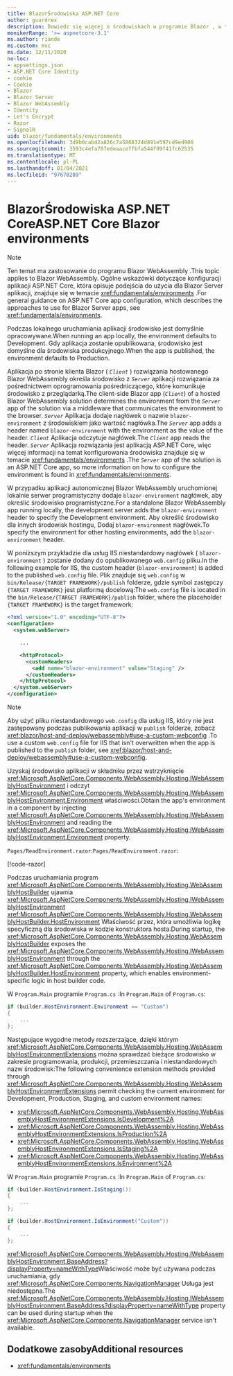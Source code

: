 ```yaml
---
title: BlazorŚrodowiska ASP.NET Core
author: guardrex
description: Dowiedz się więcej o środowiskach w programie Blazor , w tym o sposobie ustawiania środowiska Blazor WebAssembly aplikacji.
monikerRange: '>= aspnetcore-3.1'
ms.author: riande
ms.custom: mvc
ms.date: 12/11/2020
no-loc:
- appsettings.json
- ASP.NET Core Identity
- cookie
- Cookie
- Blazor
- Blazor Server
- Blazor WebAssembly
- Identity
- Let's Encrypt
- Razor
- SignalR
uid: blazor/fundamentals/environments
ms.openlocfilehash: 3d9b0cab42a826c7a5868324d891e597cd9ed986
ms.sourcegitcommit: 3593c4efa707edeaaceffbfa544f99f41fc62535
ms.translationtype: MT
ms.contentlocale: pl-PL
ms.lasthandoff: 01/04/2021
ms.locfileid: "97678289"
---
```

# <a name="aspnet-core-no-locblazor-environments"></a><span data-ttu-id="51beb-103">BlazorŚrodowiska ASP.NET Core</span><span class="sxs-lookup"><span data-stu-id="51beb-103">ASP.NET Core Blazor environments</span></span>

> [!NOTE]
> <span data-ttu-id="51beb-104">Ten temat ma zastosowanie do programu Blazor WebAssembly .</span><span class="sxs-lookup"><span data-stu-id="51beb-104">This topic applies to Blazor WebAssembly.</span></span> <span data-ttu-id="51beb-105">Ogólne wskazówki dotyczące konfiguracji aplikacji ASP.NET Core, która opisuje podejścia do użycia dla Blazor Server aplikacji, znajduje się w temacie <xref:fundamentals/environments> .</span><span class="sxs-lookup"><span data-stu-id="51beb-105">For general guidance on ASP.NET Core app configuration, which describes the approaches to use for Blazor Server apps, see <xref:fundamentals/environments>.</span></span>

<span data-ttu-id="51beb-106">Podczas lokalnego uruchamiania aplikacji środowisko jest domyślnie opracowywane.</span><span class="sxs-lookup"><span data-stu-id="51beb-106">When running an app locally, the environment defaults to Development.</span></span> <span data-ttu-id="51beb-107">Gdy aplikacja zostanie opublikowana, środowisko jest domyślne dla środowiska produkcyjnego.</span><span class="sxs-lookup"><span data-stu-id="51beb-107">When the app is published, the environment defaults to Production.</span></span>

<span data-ttu-id="51beb-108">Aplikacja po stronie klienta Blazor ( *`Client`* ) rozwiązania hostowanego Blazor WebAssembly określa środowisko z *`Server`* aplikacji rozwiązania za pośrednictwem oprogramowania pośredniczącego, które komunikuje środowisko z przeglądarką.</span><span class="sxs-lookup"><span data-stu-id="51beb-108">The client-side Blazor app (*`Client`*) of a hosted Blazor WebAssembly solution determines the environment from the *`Server`* app of the solution via a middleware that communicates the environment to the browser.</span></span> <span data-ttu-id="51beb-109">*`Server`* Aplikacja dodaje nagłówek o nazwie `blazor-environment` z środowiskiem jako wartość nagłówka.</span><span class="sxs-lookup"><span data-stu-id="51beb-109">The *`Server`* app adds a header named `blazor-environment` with the environment as the value of the header.</span></span> <span data-ttu-id="51beb-110">*`Client`* Aplikacja odczytuje nagłówek.</span><span class="sxs-lookup"><span data-stu-id="51beb-110">The *`Client`* app reads the header.</span></span> <span data-ttu-id="51beb-111">*`Server`* Aplikacja rozwiązania jest aplikacją ASP.NET Core, więc więcej informacji na temat konfigurowania środowiska znajduje się w temacie <xref:fundamentals/environments> .</span><span class="sxs-lookup"><span data-stu-id="51beb-111">The *`Server`* app of the solution is an ASP.NET Core app, so more information on how to configure the environment is found in <xref:fundamentals/environments>.</span></span>

<span data-ttu-id="51beb-112">W przypadku aplikacji autonomicznej Blazor WebAssembly uruchomionej lokalnie serwer programistyczny dodaje `blazor-environment` nagłówek, aby określić środowisko programistyczne.</span><span class="sxs-lookup"><span data-stu-id="51beb-112">For a standalone Blazor WebAssembly app running locally, the development server adds the `blazor-environment` header to specify the Development environment.</span></span> <span data-ttu-id="51beb-113">Aby określić środowisko dla innych środowisk hostingu, Dodaj `blazor-environment` nagłówek.</span><span class="sxs-lookup"><span data-stu-id="51beb-113">To specify the environment for other hosting environments, add the `blazor-environment` header.</span></span>

<span data-ttu-id="51beb-114">W poniższym przykładzie dla usług IIS niestandardowy nagłówek ( `blazor-environment` ) zostanie dodany do opublikowanego `web.config` pliku.</span><span class="sxs-lookup"><span data-stu-id="51beb-114">In the following example for IIS, the custom header (`blazor-environment`) is added to the published `web.config` file.</span></span> <span data-ttu-id="51beb-115">Plik znajduje się `web.config` w `bin/Release/{TARGET FRAMEWORK}/publish` folderze, gdzie symbol zastępczy `{TARGET FRAMEWORK}` jest platformą docelową:</span><span class="sxs-lookup"><span data-stu-id="51beb-115">The `web.config` file is located in the `bin/Release/{TARGET FRAMEWORK}/publish` folder, where the placeholder `{TARGET FRAMEWORK}` is the target framework:</span></span>

```xml
<?xml version="1.0" encoding="UTF-8"?>
<configuration>
  <system.webServer>

    ...

    <httpProtocol>
      <customHeaders>
        <add name="blazor-environment" value="Staging" />
      </customHeaders>
    </httpProtocol>
  </system.webServer>
</configuration>
```

> [!NOTE]
> <span data-ttu-id="51beb-116">Aby użyć pliku niestandardowego `web.config` dla usług IIS, który nie jest zastępowany podczas publikowania aplikacji w `publish` folderze, zobacz <xref:blazor/host-and-deploy/webassembly#use-a-custom-webconfig> .</span><span class="sxs-lookup"><span data-stu-id="51beb-116">To use a custom `web.config` file for IIS that isn't overwritten when the app is published to the `publish` folder, see <xref:blazor/host-and-deploy/webassembly#use-a-custom-webconfig>.</span></span>

<span data-ttu-id="51beb-117">Uzyskaj środowisko aplikacji w składniku przez wstrzyknięcie <xref:Microsoft.AspNetCore.Components.WebAssembly.Hosting.IWebAssemblyHostEnvironment> i odczyt <xref:Microsoft.AspNetCore.Components.WebAssembly.Hosting.IWebAssemblyHostEnvironment.Environment> właściwości.</span><span class="sxs-lookup"><span data-stu-id="51beb-117">Obtain the app's environment in a component by injecting <xref:Microsoft.AspNetCore.Components.WebAssembly.Hosting.IWebAssemblyHostEnvironment> and reading the <xref:Microsoft.AspNetCore.Components.WebAssembly.Hosting.IWebAssemblyHostEnvironment.Environment> property.</span></span>

<span data-ttu-id="51beb-118">`Pages/ReadEnvironment.razor`:</span><span class="sxs-lookup"><span data-stu-id="51beb-118">`Pages/ReadEnvironment.razor`:</span></span>

[!code-razor[](environments/samples_snapshot/ReadEnvironment.razor?highlight=3,7)]

<span data-ttu-id="51beb-119">Podczas uruchamiania program <xref:Microsoft.AspNetCore.Components.WebAssembly.Hosting.WebAssemblyHostBuilder> ujawnia <xref:Microsoft.AspNetCore.Components.WebAssembly.Hosting.IWebAssemblyHostEnvironment> <xref:Microsoft.AspNetCore.Components.WebAssembly.Hosting.WebAssemblyHostBuilder.HostEnvironment> Właściwość przez, która umożliwia logikę specyficzną dla środowiska w kodzie konstruktora hosta.</span><span class="sxs-lookup"><span data-stu-id="51beb-119">During startup, the <xref:Microsoft.AspNetCore.Components.WebAssembly.Hosting.WebAssemblyHostBuilder> exposes the <xref:Microsoft.AspNetCore.Components.WebAssembly.Hosting.IWebAssemblyHostEnvironment> through the <xref:Microsoft.AspNetCore.Components.WebAssembly.Hosting.WebAssemblyHostBuilder.HostEnvironment> property, which enables environment-specific logic in host builder code.</span></span>

<span data-ttu-id="51beb-120">W `Program.Main` programie `Program.cs` :</span><span class="sxs-lookup"><span data-stu-id="51beb-120">In `Program.Main` of `Program.cs`:</span></span>

```csharp
if (builder.HostEnvironment.Environment == "Custom")
{
    ...
};
```

<span data-ttu-id="51beb-121">Następujące wygodne metody rozszerzające, dzięki którym <xref:Microsoft.AspNetCore.Components.WebAssembly.Hosting.WebAssemblyHostEnvironmentExtensions> można sprawdzać bieżące środowisko w zakresie programowania, produkcji, przemieszczania i niestandardowych nazw środowisk:</span><span class="sxs-lookup"><span data-stu-id="51beb-121">The following convenience extension methods provided through <xref:Microsoft.AspNetCore.Components.WebAssembly.Hosting.WebAssemblyHostEnvironmentExtensions> permit checking the current environment for Development, Production, Staging, and custom environment names:</span></span>

* <xref:Microsoft.AspNetCore.Components.WebAssembly.Hosting.WebAssemblyHostEnvironmentExtensions.IsDevelopment%2A>
* <xref:Microsoft.AspNetCore.Components.WebAssembly.Hosting.WebAssemblyHostEnvironmentExtensions.IsProduction%2A>
* <xref:Microsoft.AspNetCore.Components.WebAssembly.Hosting.WebAssemblyHostEnvironmentExtensions.IsStaging%2A>
* <xref:Microsoft.AspNetCore.Components.WebAssembly.Hosting.WebAssemblyHostEnvironmentExtensions.IsEnvironment%2A>

<span data-ttu-id="51beb-122">W `Program.Main` programie `Program.cs` :</span><span class="sxs-lookup"><span data-stu-id="51beb-122">In `Program.Main` of `Program.cs`:</span></span>

```csharp
if (builder.HostEnvironment.IsStaging())
{
    ...
};

if (builder.HostEnvironment.IsEnvironment("Custom"))
{
    ...
};
```

<span data-ttu-id="51beb-123"><xref:Microsoft.AspNetCore.Components.WebAssembly.Hosting.IWebAssemblyHostEnvironment.BaseAddress?displayProperty=nameWithType>Właściwość może być używana podczas uruchamiania, gdy <xref:Microsoft.AspNetCore.Components.NavigationManager> Usługa jest niedostępna.</span><span class="sxs-lookup"><span data-stu-id="51beb-123">The <xref:Microsoft.AspNetCore.Components.WebAssembly.Hosting.IWebAssemblyHostEnvironment.BaseAddress?displayProperty=nameWithType> property can be used during startup when the <xref:Microsoft.AspNetCore.Components.NavigationManager> service isn't available.</span></span>

## <a name="additional-resources"></a><span data-ttu-id="51beb-124">Dodatkowe zasoby</span><span class="sxs-lookup"><span data-stu-id="51beb-124">Additional resources</span></span>

* <xref:fundamentals/environments>
